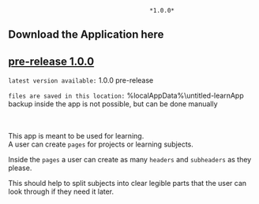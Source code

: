                                             *1.0.0*

## Download the Application here
## [pre-release 1.0.0](https://github.com/NeilFinnHelber/untitled_NotepadForLearning/releases/download/1.0.0/untitled-LearnApp1.0.0.exe)


```latest version available:``` 1.0.0 pre-release

```files are saved in this location:```
%localAppData%\untitled-learnApp <br>
backup inside the app is not possible, but can be done manually
<br>
<br>
<br>

This app is meant to be used for learning.<br>
A user can create ```pages``` for projects or learning subjects.<br>

Inside the ```pages``` a user can create as many ```headers``` and ```subheaders``` as they please.<br>

This should help to split subjects into clear legible parts that the user can look through if they need it later.  